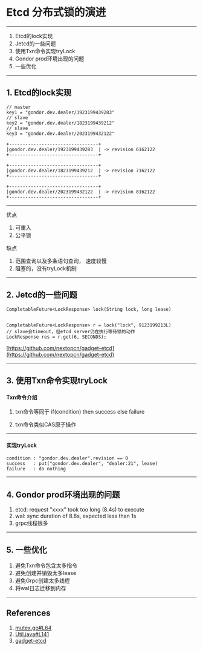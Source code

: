 <!-- page_number: true -->
<!-- $size: 16:9 -->
Etcd 分布式锁的演进
===

---

1. Etcd的lock实现
2. Jetcd的一些问题
3. 使用Txn命令实现tryLock
4. Gondor prod环境出现的问题
5. 一些优化

---

## 1. Etcd的lock实现

```
// master
key1 = "gondor.dev.dealer/1923199439283"
// slave
key2 = "gondor.dev.dealer/1823199439212"
// slave
key3 = "gondor.dev.dealer/2023199432122"

+---------------------------------+
|gondor.dev.dealer/1923199439283  | -> revision 6162122
+---------------------------------+

+---------------------------------+
|gondor.dev.dealer/1823199439212  | -> revision 7162122
+---------------------------------+

+---------------------------------+
|gondor.dev.dealer/2023199432122  | -> revision 8162122
+---------------------------------+

```

---

优点
1. 可重入
2. 公平锁

缺点
1. 范围查询以及多条语句查询， 速度较慢
2. 阻塞的，没有tryLock机制

---

## 2. Jetcd的一些问题
```
CompletableFuture<LockResponse> lock(String lock, long lease)
```
```

CompletableFuture<LockResponse> r = lock("lock", 9123199213L)
// slave会timeout，但etcd server仍在执行等待锁的动作
LockResponse res = r.get(6, SECONDS);
```
[https://github.com/nextopcn/gadget-etcd](https://github.com/nextopcn/gadget-etcd)

---

## 3. 使用Txn命令实现tryLock

#### Txn命令介绍

1. txn命令等同于 if(condition) then success else failure

2. txn命令类似CAS原子操作
---

#### 实现tryLock
```
condition : "gondor.dev.dealer".revision == 0
success   : put("gondor.dev.dealer", "dealer:21", lease)
failure   : do nothing
```

---

## 4. Gondor prod环境出现的问题

1. etcd: request "xxxx" took too long (8.4s) to execute
2. wal: sync duration of 8.8s, expected less than 1s
3. grpc线程很多

---

## 5. 一些优化

1. 避免Txn命令包含太多指令
2. 避免创建并销毁太多lease
3. 避免Grpc创建太多线程
4. 将wal日志迁移到内存

---

## References

1. [mutex.go#L64](https://github.com/etcd-io/etcd/blob/master/clientv3/concurrency/mutex.go#L64)
2. [Util.java#L141](https://github.com/etcd-io/jetcd/blob/master/jetcd-core/src/main/java/io/etcd/jetcd/Util.java#L141)
3. [gadget-etcd](https://github.com/nextopcn/gadget-etcd)